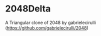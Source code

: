 # 2048Delta
A Triangular clone of 2048 by gabrielecirulli (https://github.com/gabrielecirulli/2048)
